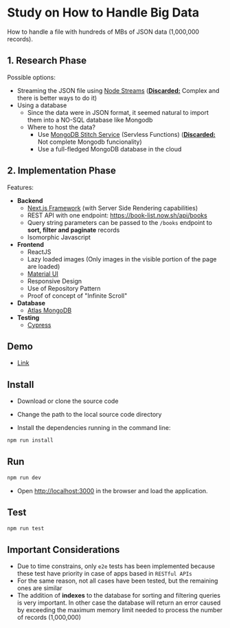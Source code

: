 # Study on How to Handle Big Data

How to handle a file with hundreds of MBs of JSON data (1,000,000 records).

## 1. Research Phase

Possible options:

- Streaming the JSON file using [Node Streams](https://nodejs.org/api/stream.html#stream_stream) (**<u>Discarded:</u>** Complex and there is better ways to do it)
- Using a database
	- Since the data were in JSON format, it seemed natural to import them into a NO-SQL database like Mongodb 
	- Where to host the data?
		- Use [MongoDB Stitch Service](https://www.mongodb.com/cloud/stitch) (Servless Functions) (**<u>Discarded:</u>** Not complete Mongodb funcionality)
		- Use a full-fledged MongoDB database in the cloud

## 2. Implementation Phase

Features:

- **Backend**
	- [Next.js Framework](https://nextjs.org/#features)  (with Server Side Rendering capabilities)
	- REST API with one endpoint: https://book-list.now.sh/api/books
	-  Query string parameters can be passed to the `/books` endpoint to **sort, filter and paginate** records
	- Isomorphic Javascript
- **Frontend**
	- ReactJS
	- Lazy loaded images (Only images in the visible portion of the page are loaded)
	- [Material UI](https://material-ui.com/)
	- Responsive Design
	- Use of Repository Pattern
	- Proof of concept of "Infinite Scroll"
- **Database** 
	- [Atlas MongoDB](https://www.mongodb.com/cloud/atlas)
- **Testing**
  - [Cypress](https://www.cypress.io/)

## Demo

- [Link](https://book-list.now.sh/)

## Install

- Download or clone the source code

- Change the path to the local source code directory

- Install the dependencies running in the command line:

```bash
npm run install
```

## Run

```bash
npm run dev
```
- Open [http://localhost:3000](http://localhost:3000) in the browser and load the application.

## Test

```bash
npm run test
```
## Important Considerations

- Due to time constrains, only `e2e` tests has been implemented because these test have priority in case of apps based in `RESTful APIs`
- For the same reason, not all cases have been tested, but the remaining ones are similar
- The addition of **indexes** to the database for sorting and filtering queries is very important. In other case the database will return an error caused by exceeding the maximum memory limit needed to process the number of records (1,000,000)
